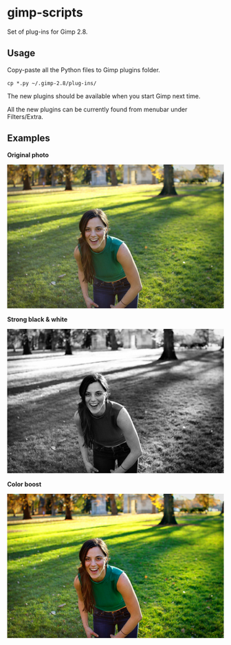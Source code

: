 # gimp-scripts

Set of plug-ins for Gimp 2.8.

## Usage

Copy-paste all the Python files to Gimp plugins folder.

```
cp *.py ~/.gimp-2.8/plug-ins/
```

The new plugins should be available when you start Gimp next time.

All the new plugins can be currently found from menubar under Filters/Extra.

## Examples

**Original photo**
<p align="center">
<img src="samples/original_photo.jpg" width="800px" />
</p>

**Strong black & white**
<p align="center">
<img src="samples/strong_black_and_white.jpg" width="800px" />
</p>

**Color boost**
<p align="center">
<img src="samples/boost_colors.jpg" width="800px" />
</p>


